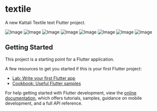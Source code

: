 # textile

A new Kattali Textile text Flutter project.

![Image](https://github.com/user-attachments/assets/ee75c8bb-74af-498f-9f74-58d67ffc4b7c)
![Image](https://github.com/user-attachments/assets/672eb114-8007-4ac8-9e51-68db23bf6b2b)
![Image](https://github.com/user-attachments/assets/37ae07ff-f8b1-4117-afea-71191b3317e5)
![Image](https://github.com/user-attachments/assets/862f686f-bbeb-4f98-9276-ad68d2ef35d4)
![Image](https://github.com/user-attachments/assets/32f55125-58e7-468d-9122-0badf30661be)
![Image](https://github.com/user-attachments/assets/6a98f3bd-b01f-4289-8b92-c3c3fd2209c2)
![Image](https://github.com/user-attachments/assets/5ace7d44-bab0-4533-b77a-9ba8170a2852)
![Image](https://github.com/user-attachments/assets/ed46a189-ae16-4d97-8ce9-164bd1788233)


## Getting Started

This project is a starting point for a Flutter application.

A few resources to get you started if this is your first Flutter project:

- [Lab: Write your first Flutter app](https://docs.flutter.dev/get-started/codelab)
- [Cookbook: Useful Flutter samples](https://docs.flutter.dev/cookbook)

For help getting started with Flutter development, view the
[online documentation](https://docs.flutter.dev/), which offers tutorials,
samples, guidance on mobile development, and a full API reference.

